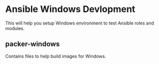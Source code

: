 # Ansible Windows Devlopment

This will help you setup Windows environment to test Ansible roles and modules.

## packer-windows

Contains files to help build images for Windows.
